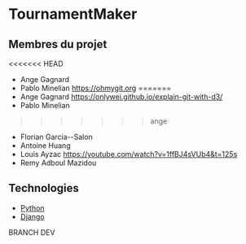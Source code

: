 # TournamentMaker

## Membres du projet 

<<<<<<< HEAD
- Ange Gagnard
- Pablo Minelian https://ohmygit.org
=======
- Ange Gagnard https://onlywei.github.io/explain-git-with-d3/
- Pablo Minelian
>>>>>>> ange
- Florian Garcia--Salon
- Antoine Huang
- Louis Ayzac https://youtube.com/watch?v=1ffBJ4sVUb4&t=125s
- Remy Adboul Mazidou

## Technologies 

- [Python](https://docs.python.org)
- [Django](http://django.org)

BRANCH DEV 
